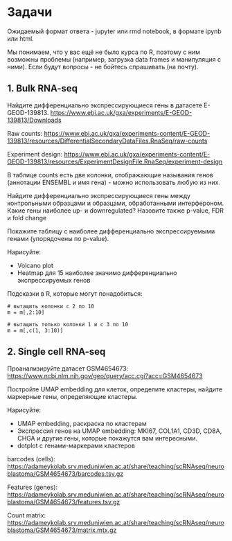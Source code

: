 # Задачи
Ожидаемый формат ответа - jupyter или rmd notebook, в формате ipynb или html.

Мы понимаем, что у вас ещё не было курса по R, поэтому с ним возможны проблемы (например, загрузка data frames и манипуляция с ними). Если будут вопросы - не бойтесь спрашивать (на почту).

## 1. Bulk RNA-seq
Найдите дифференциально экспрессирующиеся гены в датасете E-GEOD-139813.
https://www.ebi.ac.uk/gxa/experiments/E-GEOD-139813/Downloads

Raw counts: https://www.ebi.ac.uk/gxa/experiments-content/E-GEOD-139813/resources/DifferentialSecondaryDataFiles.RnaSeq/raw-counts

Experiment design: https://www.ebi.ac.uk/gxa/experiments-content/E-GEOD-139813/resources/ExperimentDesignFile.RnaSeq/experiment-design

В таблице counts есть две колонки, отображающие называния генов (аннотации ENSEMBL и имя гена) - можно использовать любую из них.

Найдите дифференциально экспрессирующиеся гены между контрольными образцами и образцами, обработанными интерфероном.
Какие гены наиболее up- и downregulated? Назовите также p-value, FDR и fold change

Покажите таблицу с наиболее дифференциально экспрессируемыми генами (упорядочены по p-value).

Нарисуйте:
* Volcano plot
* Heatmap для 15 наиболее значимо дифференциально экспрессируемых генов


Подсказки в R, которые могут понадобиться:
```{r}
# вытащить колонки с 2 по 10
m = m[,2:10]

# вытащить только колонки 1 и с 3 по 10
m = m[,c(1, 3:10)]
```

## 2. Single cell RNA-seq
Проанализируйте датасет GSM4654673: https://www.ncbi.nlm.nih.gov/geo/query/acc.cgi?acc=GSM4654673

Постройте UMAP embedding для клеток, определите кластеры, найдите маркерные гены, определяющие кластеры.

Нарисуйте:
* UMAP embedding, раскраска по кластерам
* Экспрессия генов на UMAP embedding: MKI67, COL1A1, CD3D, CD8A, CHGA и другие гены, которые покажутся вам интересными.
* dotplot c генами-маркерами кластеров

barcodes (cells):
https://adameykolab.srv.meduniwien.ac.at/share/teaching/scRNAseq/neuroblastoma/GSM4654673/barcodes.tsv.gz

Features (genes):
https://adameykolab.srv.meduniwien.ac.at/share/teaching/scRNAseq/neuroblastoma/GSM4654673/features.tsv.gz

Count matrix:
https://adameykolab.srv.meduniwien.ac.at/share/teaching/scRNAseq/neuroblastoma/GSM4654673/matrix.mtx.gz
